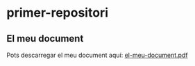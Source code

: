 # primer-repositori
## El meu document 
Pots descarregar el meu document  aquí: [el-meu-document.pdf](/html.pdf)
